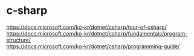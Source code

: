 # c-sharp

https://docs.microsoft.com/ko-kr/dotnet/csharp/tour-of-csharp/  
https://docs.microsoft.com/ko-kr/dotnet/csharp/fundamentals/program-structure/  
https://docs.microsoft.com/ko-kr/dotnet/csharp/programming-guide/  
